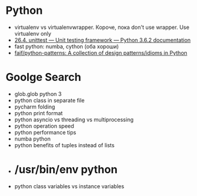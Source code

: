 # Python
- virtualenv vs virtualenvwrapper. Короче, пока don't use wrapper. Use virtualenv only
- [26.4. unittest — Unit testing framework — Python 3.6.2 documentation](https://docs.python.org/3/library/unittest.html)
- fast python: numba, cython (оба хороши)
- [faif/python-patterns: A collection of design patterns/idioms in Python](https://github.com/faif/python-patterns)

# Goolge Search
- glob.glob python 3
- python class in separate file
- pycharm folding
- python print format
- python asyncio vs threading vs multiprocessing
- python operation speed
- python performance tips
- numba python
- python benefits of tuples instead of lists
- # /usr/bin/env python
- python class variables vs instance variables
